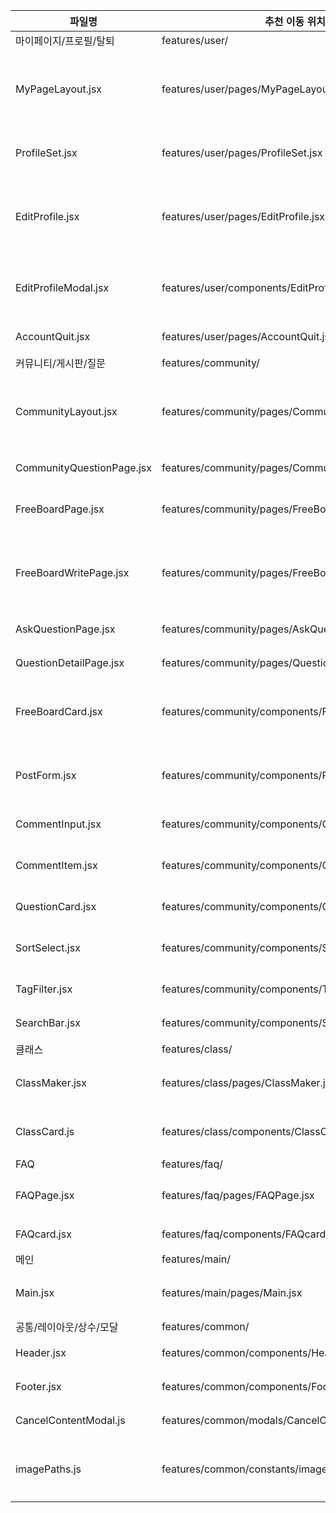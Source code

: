 | 파일명               | 추천 이동 위치                                     | 설명            |
| ----------------- | -------------------------------------------- | ------------- |
| 마이페이지/프로필/탈퇴 | features/user/ | |
| MyPageLayout.jsx | features/user/pages/MyPageLayout.jsx | 마이페이지 레이아웃 |
| ProfileSet.jsx | features/user/pages/ProfileSet.jsx | 프로필 설정 |
| EditProfile.jsx | features/user/pages/EditProfile.jsx | 프로필 수정 페이지 |
| EditProfileModal.jsx | features/user/components/EditProfileModal.jsx | 프로필 수정 모달 |
| AccountQuit.jsx | features/user/pages/AccountQuit.jsx | 회원탈퇴 |
| 커뮤니티/게시판/질문 | features/community/ | |
| CommunityLayout.jsx | features/community/pages/CommunityLayout.jsx | 커뮤니티 메인 레이아웃 |
| CommunityQuestionPage.jsx | features/community/pages/CommunityQuestionPage.jsx | 질문 목록 |
| FreeBoardPage.jsx | features/community/pages/FreeBoardPage.jsx | 자유게시판 |
| FreeBoardWritePage.jsx | features/community/pages/FreeBoardWritePage.jsx | 자유게시판 글쓰기 |
| AskQuestionPage.jsx | features/community/pages/AskQuestionPage.jsx | 질문하기 |
| QuestionDetailPage.jsx | features/community/pages/QuestionDetailPage.jsx | 질문 상세 |
| FreeBoardCard.jsx | features/community/components/FreeBoardCard.jsx | 자유게시판 카드 |
| PostForm.jsx | features/community/components/PostForm.jsx | 게시글 작성 폼 |
| CommentInput.jsx | features/community/components/CommentInput.jsx | 댓글 입력 |
| CommentItem.jsx | features/community/components/CommentItem.jsx | 댓글 아이템 |
| QuestionCard.jsx | features/community/components/QuestionCard.jsx | 질문 카드 |
| SortSelect.jsx | features/community/components/SortSelect.jsx | 정렬 셀렉트 |
| TagFilter.jsx | features/community/components/TagFilter.jsx | 태그 필터 |
| SearchBar.jsx | features/community/components/SearchBar.jsx | 검색바 |
| 클래스 | features/class/ | |
| ClassMaker.jsx | features/class/pages/ClassMaker.jsx | 클래스 생성 |
| ClassCard.js | features/class/components/ClassCard.js | 클래스 카드 |
| FAQ | features/faq/ | |
| FAQPage.jsx | features/faq/pages/FAQPage.jsx | FAQ 페이지 |
| FAQcard.jsx | features/faq/components/FAQcard.jsx | FAQ 카드 |
| 메인 | features/main/ | |
| Main.jsx | features/main/pages/Main.jsx | 메인페이지 |
| 공통/레이아웃/상수/모달| features/common/ | |
| Header.jsx | features/common/components/Header.jsx | 공통 헤더 |
| Footer.jsx | features/common/components/Footer.jsx | 공통 푸터 |
| CancelContentModal.js | features/common/modals/CancelContentModal.js | 취소 모달 |
| imagePaths.js | features/common/constants/imagePaths.js | 이미지 경로 상수 |